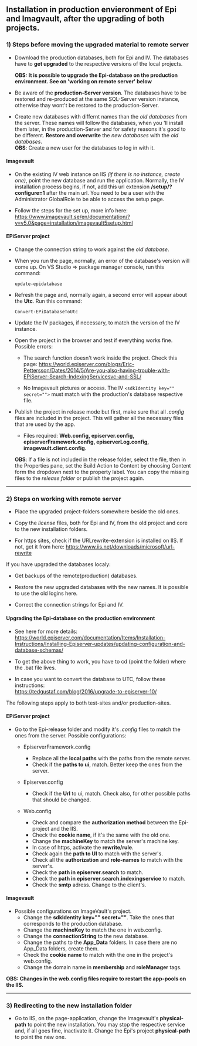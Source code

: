 ﻿## Installation in production envieronment of Epi and Imagvault, after the upgrading of both projects.  

### **1) Steps before moving the upgraded material to remote server**  


* Download the production databases, both for Epi and IV. The databases have to **get upgraded** to the respective versions of the local projects.

    **OBS: It is possible to upgrade the Epi-database on the production environment. See on 'working on remote server' below**

* Be aware of the **production-Server version**. The databases have to be restored and re-produced at the same SQL-Server version instance, otherwise thay wont't be restored to the production-Server.  

* Create new databases with differnt names than the _old databases_ from the server. These names will follow the databases, when you 'll install them later, in the production-Server and for safety reasons it's good to be different. **Restore and overwrite** the _new databases_ with the _old databases_.    
    **OBS**: Create a new user for the databases to log in with it.   



#### Imagevault

* On the existing IV web instance on IIS _(if there is no instance, create one)_, point the new database and run the application. Normally, the IV installation process begins, if not, add this url extension **/setup/?configure=1** after the main url. You need to be a user with the Administrator GlobalRole to be able to access the setup page.  
 

* Follow the steps for the set up, more info here: <https://www.imagevault.se/en/documentation/?v=v5.0&page=installation/imagevault5setup.html>

#### EPiServer project

* Change the connection string to work against the  _old database_.  

* When you run the page, normally, an error of the database's version will come up. On VS Studio => package manager console, run this command: 
    ```
    update-epidatabase
    ```

* Refresh the page and, normally again, a second error will appear about the **Utc**. Run this command:
    ```
    Convert-EPiDatabaseToUtc
    ```

* Update the IV packages, if necessary, to match the version of the IV instance.  

* Open the project in the browser and test if everything works fine. Possible errors:

    - The search function doesn't work inside the project. Check this page: <https://world.episerver.com/blogs/Eric-Pettersson/Dates/2014/5/Are-you-also-having-trouble-with-EPiServer-Search-IndexingServicesvc-and-SSL/>

    - No Imagevault pictures or access. The IV ````<sdkIdentity key="" secret="">```` must match with the production's database respective file.  

* Publish the project in release mode but first, make sure that all _.config_ files are included in the project. This will gather all the necessary files that are used by the app.  
    - Files required: **Web.config, episerver.config, episerverFramework.config, episerverLog.config, imagevault.client.config**.
      
    **OBS**: If a file is not included in the release folder, select the file, then in the Properties pane, set the Build Action to Content by choosing Content form the dropdown next to the property label. You can copy the missing files to the _release folder_ or publish the project again. 

----------

### **2) Steps on working with remote server**

* Place the upgraded project-folders somewhere beside the old ones.  

* Copy the _license_ files, both for Epi and IV, from the old project and core to the new installation folders.

* For https sites, check if the URLrewrite-extension is installed on IIS. If not, get it from here: <https://www.iis.net/downloads/microsoft/url-rewrite>  

If you have upgraded the databases localy:  

* Get backups of the remote(production) databases. 

* Restore the new upgraded databases with the new names. It is possible to use the old logins here.

* Correct the connection strings for Epi and IV.

#### Upgrading the Epi-database on the production environment  

* See here for more details:  
<https://world.episerver.com/documentation/Items/Installation-Instructions/Installing-Episerver-updates/updating-configuration-and-database-schemas/>  

* To get the above thing to work, you have to cd (point the folder) where the .bat file lives.

* In case you want to convert the database to UTC, follow these instructions:  
 <https://tedgustaf.com/blog/2016/upgrade-to-episerver-10/>

The following steps apply to both test-sites and/or production-sites.


#### EPiServer project

* Go to the Epi-release folder and modify it's _.config_ files to match the ones from the server. Possible configurations:
    - EpiserverFramework.config  
        - Replace all the **local paths** with the paths from the remote server.  
        - Check if the **paths to ui**, match. Better keep the ones from the server.  
            
    - Episerver.config  
        - Check if the **Url** to ui, match. Check also, for other possible paths that should be changed. 
        
    - Web.config  
        - Check and compare the **authorization method** between the Epi-project and the IIS.
        - Check the **cookie name**, if it's the same with the old one.  
        - Change the **machineKey** to match the server's machine key.  
        - In case of https, activate the **rewrite/rule**.  
        - Check again the **path to UI** to match with the server's.  
        - Check all the **authorization** and **role-names** to match with the server's. 
        - Check the **path in episerver.search** to match. 
        - Check the **path in episerver.search.indexingservice** to match.  
        - Check the **smtp** adress. Change to the client's. 
        
     
#### Imagevault

* Possible configurations on ImageVault's project.  
    - Change the **sdkIdentity key="" secret=""**. Take the ones that corresponds to the production database.
    - Change the **machineKey** to match the one in web.config.  
    - Change the **connectionString** to the new database.  
    - Change the paths to the **App_Data** folders. In case there are no App_Data folders, create them.  
    - Check the **cookie name** to match with the one in the project's web.config.  
    - Change the domain name in **membership** and **roleManager** tags.  

**OBS: Changes in the web.config files require to restart the app-pools on the IIS.**  

----------

### **3) Redirecting to the new installation folder**

* Go to IIS, on the page-application, change the Imagevault's **physical-path** to point the new installation. You may stop the respective service and, if all goes fine, inactivate it. Change the Epi's project **physical-path** to point the new one.
    

 
